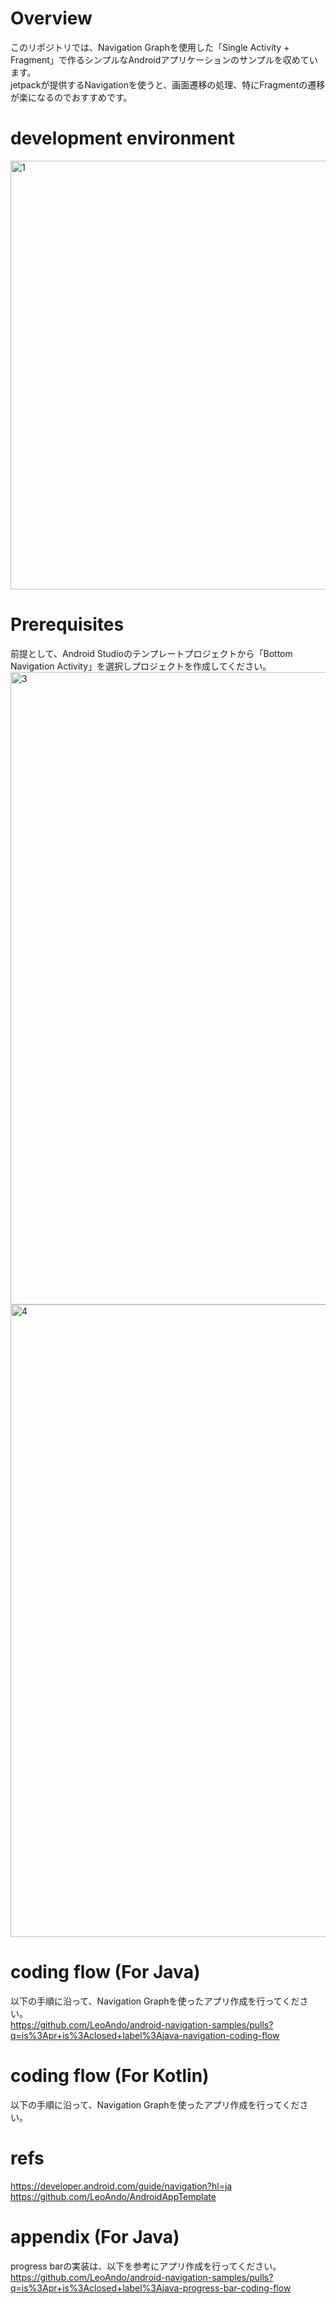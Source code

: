 # Overview

このリポジトリでは、Navigation Graphを使用した「Single Activity + Fragment」で作るシンプルなAndroidアプリケーションのサンプルを収めています。<br>
jetpackが提供するNavigationを使うと、画面遷移の処理、特にFragmentの遷移が楽になるのでおすすめです。<br>

# development environment

<img width="686" alt="1" src="https://user-images.githubusercontent.com/16476224/135798910-23c699e6-a787-4d69-8ff0-b5bac4fda250.png">

# Prerequisites

前提として、Android Studioのテンプレートプロジェクトから「Bottom Navigation Activity」を選択しプロジェクトを作成してください。<br>
<img width="1012" alt="3" src="https://user-images.githubusercontent.com/16476224/135799325-9a4e8a68-9c8c-4205-b83f-228e3c6229bb.png">
<img width="1012" alt="4" src="https://user-images.githubusercontent.com/16476224/135799311-f8d6df23-c687-4af8-9c87-d1b8d79e40ca.png">

# coding flow (For Java)
以下の手順に沿って、Navigation Graphを使ったアプリ作成を行ってください。<br>
https://github.com/LeoAndo/android-navigation-samples/pulls?q=is%3Apr+is%3Aclosed+label%3Ajava-navigation-coding-flow

# coding flow (For Kotlin)
以下の手順に沿って、Navigation Graphを使ったアプリ作成を行ってください。<br>


# refs

https://developer.android.com/guide/navigation?hl=ja<br>
https://github.com/LeoAndo/AndroidAppTemplate<br>

# appendix (For Java)

progress barの実装は、以下を参考にアプリ作成を行ってください。<br>
https://github.com/LeoAndo/android-navigation-samples/pulls?q=is%3Apr+is%3Aclosed+label%3Ajava-progress-bar-coding-flow

